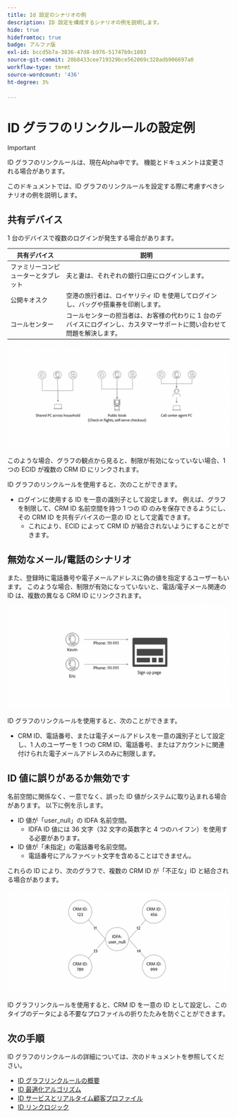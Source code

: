 ```yaml
---
title: Id 設定のシナリオの例
description: ID 設定を構成するシナリオの例を説明します。
hide: true
hidefromtoc: true
badge: アルファ版
exl-id: bccd5b7a-3836-47d8-b976-51747b9c1803
source-git-commit: 20b8433cee719329bce562069c328adb906697a0
workflow-type: tm+mt
source-wordcount: '436'
ht-degree: 3%

---
```


# ID グラフのリンクルールの設定例

>[!IMPORTANT]
>
>ID グラフのリンクルールは、現在Alpha中です。 機能とドキュメントは変更される場合があります。

このドキュメントでは、ID グラフのリンクルールを設定する際に考慮すべきシナリオの例を説明します。

## 共有デバイス

1 台のデバイスで複数のログインが発生する場合があります。

| 共有デバイス | 説明 |
| --- | --- |
| ファミリーコンピューターとタブレット | 夫と妻は、それぞれの銀行口座にログインします。 |
| 公開キオスク | 空港の旅行者は、ロイヤリティ ID を使用してログインし、バッグや搭乗券を印刷します。 |
| コールセンター | コールセンターの担当者は、お客様の代わりに 1 台のデバイスにログインし、カスタマーサポートに問い合わせて問題を解決します。 |

![共有デバイス](../images/identity-settings/shared-devices.png)

このような場合、グラフの観点から見ると、制限が有効になっていない場合、1 つの ECID が複数の CRM ID にリンクされます。

ID グラフのリンクルールを使用すると、次のことができます。

* ログインに使用する ID を一意の識別子として設定します。 例えば、グラフを制限して、CRM ID 名前空間を持つ 1 つの ID のみを保存できるようにし、その CRM ID を共有デバイスの一意の ID として定義できます。
   * これにより、ECID によって CRM ID が結合されないようにすることができます。

## 無効なメール/電話のシナリオ

また、登録時に電話番号や電子メールアドレスに偽の値を指定するユーザーもいます。 このような場合、制限が有効になっていないと、電話/電子メール関連の ID は、複数の異なる CRM ID にリンクされます。

![invalid-email-phone](../images/identity-settings/invalid-email-phone.png)

ID グラフのリンクルールを使用すると、次のことができます。

* CRM ID、電話番号、または電子メールアドレスを一意の識別子として設定し、1 人のユーザーを 1 つの CRM ID、電話番号、またはアカウントに関連付けられた電子メールアドレスのみに制限します。

## ID 値に誤りがあるか無効です

名前空間に関係なく、一意でなく、誤った ID 値がシステムに取り込まれる場合があります。 以下に例を示します。

* ID 値が「user_null」の IDFA 名前空間。
   * IDFA ID 値には 36 文字（32 文字の英数字と 4 つのハイフン）を使用する必要があります。
* ID 値が「未指定」の電話番号名前空間。
   * 電話番号にアルファベット文字を含めることはできません。

これらの ID により、次のグラフで、複数の CRM ID が「不正な」ID と結合される場合があります。

![bad-data](../images/identity-settings/bad-data.png)

ID グラフリンクルールを使用すると、CRM ID を一意の ID として設定し、このタイプのデータによる不要なプロファイルの折りたたみを防ぐことができます。

## 次の手順

ID グラフのリンクルールの詳細については、次のドキュメントを参照してください。

* [ID グラフリンクルールの概要](./overview.md)
* [ID 最適化アルゴリズム](./identity-optimization-algorithm.md)
* [ID サービスとリアルタイム顧客プロファイル](identity-and-profile.md)
* [ID リンクロジック](./identity-linking-logic.md)
